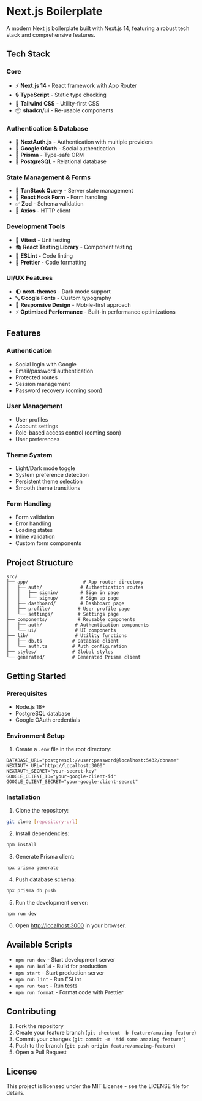 # Next.js Boilerplate

A modern Next js boilerplate built with Next.js 14, featuring a robust tech stack and comprehensive features.

## Tech Stack

### Core
- ⚡️ **Next.js 14** - React framework with App Router
- 🔒 **TypeScript** - Static type checking
- 🎨 **Tailwind CSS** - Utility-first CSS
- 📦 **shadcn/ui** - Re-usable components

### Authentication & Database
- 🔑 **NextAuth.js** - Authentication with multiple providers
- 🔐 **Google OAuth** - Social authentication
- 💾 **Prisma** - Type-safe ORM
- 🐘 **PostgreSQL** - Relational database

### State Management & Forms
- 🔄 **TanStack Query** - Server state management
- 📝 **React Hook Form** - Form handling
- ✅ **Zod** - Schema validation
- 🎯 **Axios** - HTTP client

### Development Tools
- 🧪 **Vitest** - Unit testing
- 🎭 **React Testing Library** - Component testing
- 📝 **ESLint** - Code linting
- 💅 **Prettier** - Code formatting

### UI/UX Features
- 🌓 **next-themes** - Dark mode support
- 🔤 **Google Fonts** - Custom typography
- 📱 **Responsive Design** - Mobile-first approach
- ⚡️ **Optimized Performance** - Built-in performance optimizations

## Features

### Authentication
- Social login with Google
- Email/password authentication
- Protected routes
- Session management
- Password recovery (coming soon)

### User Management
- User profiles
- Account settings
- Role-based access control (coming soon)
- User preferences

### Theme System
- Light/Dark mode toggle
- System preference detection
- Persistent theme selection
- Smooth theme transitions

### Form Handling
- Form validation
- Error handling
- Loading states
- Inline validation
- Custom form components

## Project Structure

```
src/
├── app/                    # App router directory
│   ├── auth/              # Authentication routes
│   │   ├── signin/        # Sign in page
│   │   └── signup/        # Sign up page
│   ├── dashboard/         # Dashboard page
│   ├── profile/          # User profile page
│   └── settings/         # Settings page
├── components/           # Reusable components
│   ├── auth/            # Authentication components
│   └── ui/              # UI components
├── lib/                 # Utility functions
│   ├── db.ts           # Database client
│   └── auth.ts         # Auth configuration
├── styles/             # Global styles
└── generated/          # Generated Prisma client
```

## Getting Started

### Prerequisites

- Node.js 18+
- PostgreSQL database
- Google OAuth credentials

### Environment Setup

1. Create a `.env` file in the root directory:
```env
DATABASE_URL="postgresql://user:password@localhost:5432/dbname"
NEXTAUTH_URL="http://localhost:3000"
NEXTAUTH_SECRET="your-secret-key"
GOOGLE_CLIENT_ID="your-google-client-id"
GOOGLE_CLIENT_SECRET="your-google-client-secret"
```

### Installation

1. Clone the repository:
```bash
git clone [repository-url]
```

2. Install dependencies:
```bash
npm install
```

3. Generate Prisma client:
```bash
npx prisma generate
```

4. Push database schema:
```bash
npx prisma db push
```

5. Run the development server:
```bash
npm run dev
```

6. Open [http://localhost:3000](http://localhost:3000) in your browser.

## Available Scripts

- `npm run dev` - Start development server
- `npm run build` - Build for production
- `npm start` - Start production server
- `npm run lint` - Run ESLint
- `npm run test` - Run tests
- `npm run format` - Format code with Prettier

## Contributing

1. Fork the repository
2. Create your feature branch (`git checkout -b feature/amazing-feature`)
3. Commit your changes (`git commit -m 'Add some amazing feature'`)
4. Push to the branch (`git push origin feature/amazing-feature`)
5. Open a Pull Request

## License

This project is licensed under the MIT License - see the LICENSE file for details.
